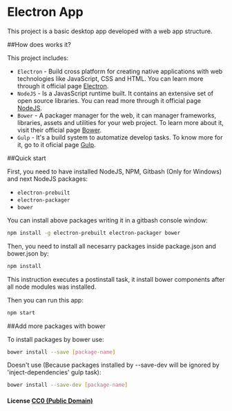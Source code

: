 # Electron App

This project is a basic desktop app developed with a web app structure.

##How does works it?

This project includes:

- `Electron` - Build cross platform for creating native applications with web technologies like JavaScript, CSS and HTML.
You can learn more through it official page [Electron](http://electron.atom.io/docs/).
- `NodeJS` - Is a JavasScript runtime built. It contains an extensive set of open source libraries.
You can read more through it official page [NodeJS](https://nodejs.org/en/docs/).
- `Bower` - A packager manager for the web, it can manager frameworks, libraries, assets and utilities for your web project.
To learn more about it, visit their official page [Bower](https://bower.io/docs/api/). 
- `Gulp` - It's a build system to automatize develop tasks.
To know more for it, go to it oficial page [Gulp](https://gulp.readme.io/docs/).

##Quick start

First, you need to have installed NodeJS, NPM, Gitbash (Only for Windows) and next NodeJS packages:
- `electron-prebuilt`
- `electron-packager`
- `bower`

You can install above packages writing it in a gitbash console window:

```bash
npm install -g electron-prebuilt electron-packager bower
```

Then, you need to install all necesarry packages inside package.json and bower.json by:

```bash
npm install
```

This instruction executes a postinstall task, it install bower components after all node modules was installed.

Then you can run this app:

```bash
npm start
```

##Add more packages with bower

To install packages by bower use:

```bash
bower install --save [package-name]
```

Doesn't use (Because packages installed by --save-dev will be ignored by 'inject-dependencies' gulp task):

```bash
bower install --save-dev [package-name]
```

#### License [CC0 (Public Domain)](LICENSE.md)